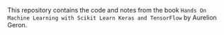This repository contains the code and notes from the book `Hands On Machine Learning with Scikit Learn Keras and TensorFlow` by Aurelion Geron.
